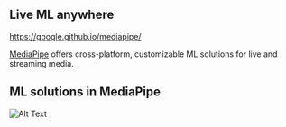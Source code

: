 ## Live ML anywhere
https://google.github.io/mediapipe/

[MediaPipe](https://google.github.io/mediapipe/) offers cross-platform, customizable
ML solutions for live and streaming media.

## ML solutions in MediaPipe


![Alt Text](https://media.giphy.com/media/vFKqnCdLPNOKc/giphy.gif)

